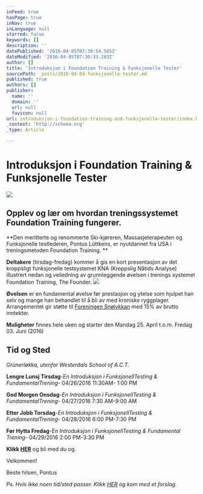 ```yaml
---
inFeed: true
hasPage: true
inNav: true
inLanguage: null
starred: false
keywords: []
description: ''
datePublished: '2016-04-05T07:30:54.565Z'
dateModified: '2016-04-05T07:30:33.203Z'
author: []
title: 'Introduksjon i Foundation Training & Funksjonelle Tester'
sourcePath: _posts/2016-04-04-funksjonelle-tester.md
published: true
authors: []
publisher:
  name: ''
  domain: ''
  url: null
  favicon: null
url: introduksjon-i-foundation-training-and-funksjonelle-tester/index.html
_context: 'http://schema.org'
_type: Article

---
```

# Introduksjon i Foundation Training & Funksjonelle Tester
![](https://the-grid-user-content.s3-us-west-2.amazonaws.com/17817800-c1e0-41f4-b52b-f2d06eee9df9.jpg)

## Opplev og lær om hvordan treningssystemet Foundation Training fungerer. 

**Den meritterte og renommerte Ski-kjøreren, Massasjeterapeuten og Funksjonelle testlederen, Pontus Lüttkens, er nyutdannet fra USA i treningsmetoden Foundation Training. **

**Deltakere** (tirsdag-fredag) kommer å gis en kort presentasjon av det kroppsligt funksjonelle testsystemet KNA (Kroppslig Nåtids Analyse) illustrert nedan og veiledning av grunnleggende øvelsen i trenings systemet Foundation Training, The Founder. ![](https://s3-us-west-2.amazonaws.com/the-grid-img/p/01dd260fc60243d01bb7435fc574a24532f837a9.png)

**Øvelsen** er en fundamental øvelse før prestasjon og ytelse som hjulpet han selv og mange han behandlet til å bli av med kroniske ryggplager. Arrangementet gir støtte til [Foreningen Snølykkan][0] med 15% av brutto inntekter.

**Muligheter** finnes hele uken og starter den Mandag 25\. April t.o.m. Fredag 03\. Juni (2016)

## Tid og Sted

_Grünerløkka, utenfor Westerdals School of A.C.T._

**Lengre Lunsj Tirsdag**-_En Introduksjon i FunksjonellTesting & FundamentalTrening_- 04/26/2016 11:30AM- 1:00 PM

**God Morgen Onsdag**-_En Introduksjon i FunksjonellTesting & FundamentalTrening_- 04/27/2016 7:30 AM-9:00 AM

**Etter Jobb Torsdag**-_En Introduksjon i FunksjonellTesting & FundamentalTrening_- 04/28/2016 6:00 PM-7:30 PM

**Før Hytta Fredag**-_En Introduksjon i FunksjonellTesting & Fundamental Trening_- 04/29/2016 2:00 PM-3:30 PM

**Klikk [HER][1]** og bli med du og.

Velkommen!

Beste hilsen, Pontus

_Ps. Hvis ikke noen tid/sted passer. Klikk [HER][2] og kom med et forslag._

[0]: http://www.snolykkan.com/
[1]: https://podio.com/webforms/15407725/1032986
[2]: https://podio.com/webforms/15407723/1032997